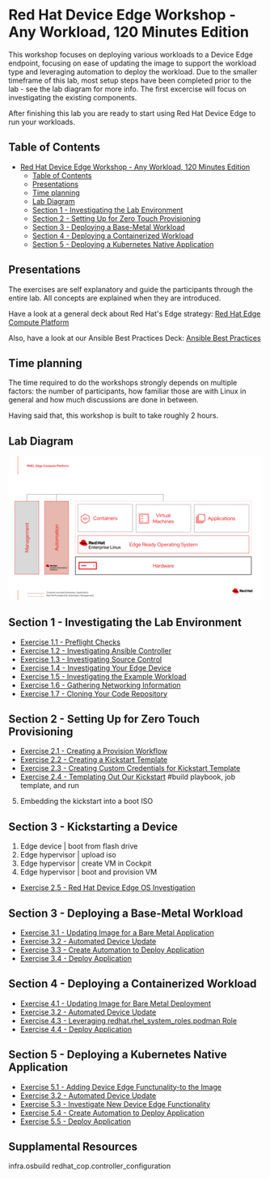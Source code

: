 # Red Hat Device Edge Workshop - Any Workload, 120 Minutes Edition

This workshop focuses on deploying various workloads to a Device Edge endpoint, focusing on ease of updating the image to support the workload type and leveraging automation to deploy the workload. Due to the smaller timeframe of this lab, most setup steps have been completed prior to the lab - see the lab diagram for more info. The first excercise will focus on investigating the existing components.

After finishing this lab you are ready to start using Red Hat Device Edge to run your workloads.

## Table of Contents

- [Red Hat Device Edge Workshop - Any Workload, 120 Minutes Edition](#red-hat-device-edge-workshop---any-workload,-120-minutes-edition)
  - [Table of Contents](#table-of-contents)
  - [Presentations](#presentations)
  - [Time planning](#time-planning)
  - [Lab Diagram](#lab-diagram)
  - [Section 1 - Investigating the Lab Environment](#section-1---investigating-the-lab-environment)
  - [Section 2 - Setting Up for Zero Touch Provisioning](#section-2---setting-up-for-zero-touch-provisioning)
  - [Section 3 - Deploying a Base-Metal Workload](#section-3---deploying-a-bare---metal-workload)
  - [Section 4 - Deploying a Containerized Workload](#section-4---deploying-a-containerized-workload)
  - [Section 5 - Deploying a Kubernetes Native Application](#section-5---deploying-a-kubernetes-native-application)

## Presentations

The exercises are self explanatory and guide the participants through the entire lab. All concepts are explained when they are introduced.

Have a look at a general deck about Red Hat's Edge strategy:
[Red Hat Edge Compute Platform](../../decks/rh_edge_compute_platform.pdf)

Also, have a look at our Ansible Best Practices Deck:
[Ansible Best Practices](../../decks/ansible_best_practices.pdf)

## Time planning

The time required to do the workshops strongly depends on multiple factors: the number of participants, how familiar those are with Linux in general and how much discussions are done in between.

Having said that, this workshop is built to take roughly 2 hours.

## Lab Diagram

![Lab Diagram](../../images/rhde_aw_120_lab_diagram.png)

## Section 1 - Investigating the Lab Environment

* [Exercise 1.1 - Preflight Checks](1.1-preflight)
* [Exercise 1.2 - Investigating Ansible Controller](1.2-controller-intro)
* [Exercise 1.3 - Investigating Source Control](1.3-source-control-intro)
* [Exercise 1.4 - Investigating Your Edge Device](1.4-device-intro)
* [Exercise 1.5 - Investigating the Example Workload](1.5-application-info)
* [Exercise 1.6 - Gathering Networking Information](1.6-network-info)
* [Exercise 1.7 - Cloning Your Code Repository](1.7-coding-intro)

## Section 2 - Setting Up for Zero Touch Provisioning

* [Exercise 2.1 - Creating a Provision Workflow](2.1-provisioning-workflow)
* [Exercise 2.2 - Creating a Kickstart Template](2.2-kickstart-template)
* [Exercise 2.3 - Creating Custom Credentials for Kickstart Template](2.3-kickstart-creds)
* [Exercise 2.4 - Templating Out Our Kickstart](../2.4-kickstart-playbook) #build playbook, job template, and run

5. Embedding the kickstart into a boot ISO

## Section 3 - Kickstarting a Device

1. Edge device | boot from flash drive
2. Edge hypervisor | upload iso
3. Edge hypervisor | create VM in Cockpit
4. Edge hypervisor | boot and provision VM
* [Exercise 2.5 - Red Hat Device Edge OS Investigation](2.5-os-intro)

## Section 3 - Deploying a Base-Metal Workload

* [Exercise 3.1 - Updating Image for a Bare Metal Application](3.1-base-metal-image)
* [Exercise 3.2 - Automated Device Update](0.1-update-device)
* [Exercise 3.3 - Create Automation to Deploy Application](3.3-bare-metal-app-automation)
* [Exercise 3.4 - Deploy Application](3.4-deploy-bare-metal-app)

## Section 4 - Deploying a Containerized Workload

* [Exercise 4.1 - Updating Image for Bare Metal Deployment](4.1-podman-image)
* [Exercise 3.2 - Automated Device Update](0.1-update-device)
* [Exercise 4.3 - Leveraging redhat.rhel_system_roles.podman Role](4.3-podman-role)
* [Exercise 4.4 - Deploy Application](4.4-deploy-containerized-app)

## Section 5 - Deploying a Kubernetes Native Application

* [Exercise 5.1 - Adding Device Edge Functunality-to the Image](5.1-add-device-edge)
* [Exercise 3.2 - Automated Device Update](0.1-update-device)
* [Exercise 5.3 - Investigate New Device Edge Functionality](5.3-device-edge-features)
* [Exercise 5.4 - Create Automation to Deploy Application](5.4-device-edge-app-deployment)
* [Exercise 5.5 - Deploy Application](2.4-deploy-to-device-edge)

## Supplamental Resources
infra.osbuild
redhat_cop.controller_configuration